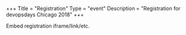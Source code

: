 +++
Title = "Registration"
Type = "event"
Description = "Registration for devopsdays Chicago 2018"
+++

<div style="width:100%; text-align:left;">

Embed registration iframe/link/etc.
</div></div>
</div>
